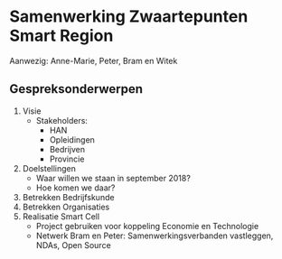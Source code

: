 # Samenwerking Zwaartepunten Smart Region
Aanwezig: Anne-Marie, Peter, Bram en Witek

## Gespreksonderwerpen

1. Visie
   + Stakeholders:
      + HAN
      + Opleidingen
      + Bedrijven
      + Provincie
2. Doelstellingen
   + Waar willen we staan in september 2018?
   + Hoe komen we daar?
3. Betrekken Bedrijfskunde
4. Betrekken Organisaties
5. Realisatie Smart Cell
   + Project gebruiken voor koppeling Economie en Technologie
   + Netwerk Bram en Peter: Samenwerkingsverbanden vastleggen, NDAs, Open Source
   

